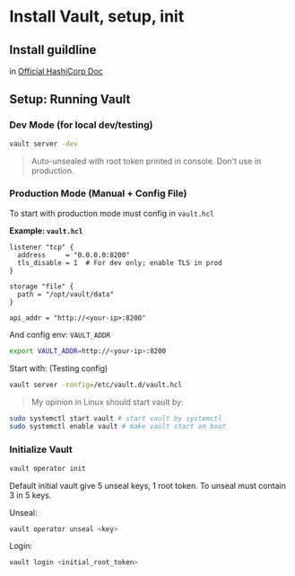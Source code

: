 # Install Vault, setup, init

## Install guildline&#x20;

in [Official HashiCorp Doc](https://developer.hashicorp.com/vault/install)&#x20;

## Setup: Running Vault

### Dev Mode (for local dev/testing)

```bash
vault server -dev
```

> Auto-unsealed with root token printed in console. Don't use in production.

### Production Mode (Manual + Config File)

To start with production mode must config in `vault.hcl`

**Example: `vault.hcl`**

```hcl
listener "tcp" {
  address     = "0.0.0.0:8200"
  tls_disable = 1  # For dev only; enable TLS in prod
}

storage "file" {
  path = "/opt/vault/data"
}

api_addr = "http://<your-ip>:8200"
```

And config env: `VAULT_ADDR`

```bash
export VAULT_ADDR=http://<your-ip>:8200
```

Start with: (Testing config)

```bash
vault server -config=/etc/vault.d/vault.hcl
```

> My opinion in Linux should start vault by:&#x20;

```bash
sudo systemctl start vault # start vault by systemctl
sudo systemctl enable vault # make vault start on boot
```

### Initialize Vault&#x20;

```bash
vault operator init
```

Default initial vault give 5 unseal keys, 1 root token. To unseal must contain 3 in 5 keys.

Unseal:

```bash
vault operator unseal <key>
```

Login:&#x20;

```bash
vault login <initial_root_token>
```
